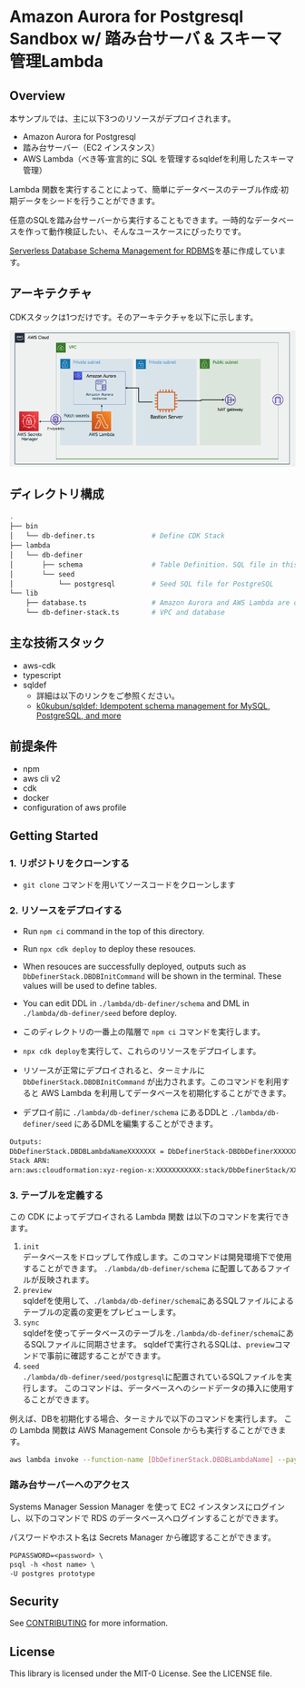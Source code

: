# Amazon Aurora for Postgresql Sandbox w/ 踏み台サーバ & スキーマ管理Lambda

## Overview

本サンプルでは、主に以下3つのリソースがデプロイされます。

- Amazon Aurora for Postgresql
- 踏み台サーバー（EC2 インスタンス）
- AWS Lambda（べき等·宣言的に SQL を管理するsqldefを利用したスキーマ管理）

Lambda 関数を実行することによって、簡単にデータベースのテーブル作成·初期データをシードを行うことができます。

任意のSQLを踏み台サーバーから実行することもできます。一時的なデータベースを作って動作検証したい、そんなユースケースにぴったりです。

[Serverless Database Schema Management for RDBMS](https://github.com/aws-samples/aws-lambda-with-rdb)を基に作成しています。

## アーキテクチャ

CDKスタックは1つだけです。そのアーキテクチャを以下に示します。

![Architecture](./imgs/architecture.png)

## ディレクトリ構成

```sh
.
├── bin
│   └── db-definer.ts              # Define CDK Stack
├── lambda
│   └── db-definer
│       ├── schema                 # Table Definition. SQL file in this folder will be executed
│       └── seed
│           └── postgresql         # Seed SQL file for PostgreSQL
└── lib
    ├── database.ts                # Amazon Aurora and AWS Lambda are defined here
    └── db-definer-stack.ts        # VPC and database

```

## 主な技術スタック

- aws-cdk
- typescript
- sqldef
  - 詳細は以下のリンクをご参照ください。
  - [k0kubun/sqldef: Idempotent schema management for MySQL, PostgreSQL, and more](https://github.com/k0kubun/sqldef)

## 前提条件

- npm
- aws cli v2
- cdk
- docker
- configuration of aws profile

## Getting Started

### 1. リポジトリをクローンする

- `git clone` コマンドを用いてソースコードをクローンします

### 2. リソースをデプロイする

- Run `npm ci` command in the top of this directory.
- Run `npx cdk deploy` to deploy these resouces.
- When resouces are successfully deployed, outputs such as `DbDefinerStack.DBDBInitCommand` will be shown in the terminal. These values will be used to define tables.
- You can edit DDL in `./lambda/db-definer/schema` and DML in `./lambda/db-definer/seed` before deploy.

- このディレクトリの一番上の階層で `npm ci` コマンドを実行します。
- `npx cdk deploy`を実行して、これらのリソースをデプロイします。
- リソースが正常にデプロイされると、ターミナルに `DbDefinerStack.DBDBInitCommand` が出力されます。このコマンドを利用すると AWS Lambda を利用してデータベースを初期化することができます。
- デプロイ前に `./lambda/db-definer/schema` にあるDDLと `./lambda/db-definer/seed` にあるDMLを編集することができます。

```sh
Outputs:
DbDefinerStack.DBDBLambdaNameXXXXXXX = DbDefinerStack-DBDbDefinerXXXXXX
Stack ARN:
arn:aws:cloudformation:xyz-region-x:XXXXXXXXXXX:stack/DbDefinerStack/XXXXXXXXXXXXXXXXXX
```

### 3. テーブルを定義する

この CDK によってデプロイされる Lambda 関数 は以下のコマンドを実行できます。

1. `init`  
    データベースをドロップして作成します。このコマンドは開発環境下で使用することができます。
    `./lambda/db-definer/schema` に配置してあるファイルが反映されます。
2. `preview`  
    sqldefを使用して、`./lambda/db-definer/schema`にあるSQLファイルによるテーブルの定義の変更をプレビューします。
3. `sync`  
    sqldefを使ってデータベースのテーブルを`./lambda/db-definer/schema`にあるSQLファイルに同期させます。
    sqldefで実行されるSQLは、`preview`コマンドで事前に確認することができます。
4. `seed`  
    `./lambda/db-definer/seed/postgresql`に配置されているSQLファイルを実行します。
    このコマンドは、データベースへのシードデータの挿入に使用することができます。

例えば、DBを初期化する場合、ターミナルで以下のコマンドを実行します。
この Lambda 関数は AWS Management Console からも実行することができます。

```sh
aws lambda invoke --function-name [DbDefinerStack.DBDBLambdaName] --payload '{"command":"init"}' --cli-binary-format raw-in-base64-out res.txt
```

### 踏み台サーバーへのアクセス

Systems Manager Session Manager を使って EC2 インスタンスにログインし、以下のコマンドで RDS のデータベースへログインすることができます。

パスワードやホスト名は Secrets Manager から確認することができます。

```text
PGPASSWORD=<password> \
psql -h <host name> \
-U postgres prototype
```

## Security

See [CONTRIBUTING](CONTRIBUTING.md#security-issue-notifications) for more information.

## License

This library is licensed under the MIT-0 License. See the LICENSE file.
